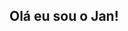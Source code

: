 ## Olá eu sou o Jan!

<div>
  <a href="https://www.linkedin.com/in/janderson-ferreira-a72192a2/ "target="_blank> <img src="https://img.shields.io/badge/LinkedIn-0077B5?style=for-the-badge&logo=linkedin&logoColor=white"></a>

</div>
